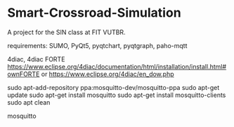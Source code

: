 # Smart-Crossroad-Simulation
A project for the SIN class at FIT VUTBR.


requirements: SUMO, PyQt5, pyqtchart, pyqtgraph, paho-mqtt

4diac, 4diac FORTE https://www.eclipse.org/4diac/documentation/html/installation/install.html#ownFORTE or https://www.eclipse.org/4diac/en_dow.php

sudo apt-add-repository ppa:mosquitto-dev/mosquitto-ppa
sudo apt-get update
sudo apt-get install mosquitto
sudo apt-get install mosquitto-clients
sudo apt clean

mosquitto
